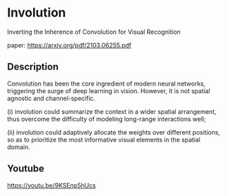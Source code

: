 # Involution
Inverting the Inherence of Convolution for Visual Recognition

paper: https://arxiv.org/pdf/2103.06255.pdf

## Description
Convolution has been the core ingredient of modern neural networks, triggering the surge of deep learning in vision. However, it is not spatial agnostic and channel-specific. 

(i) involution could summarize the context in a wider spatial arrangement, thus overcome the difficulty of modeling long-range interactions well; 

(ii) involution could adaptively allocate the weights over different positions, so as to prioritize the most informative visual elements in the spatial domain.

## Youtube
https://youtu.be/9KSEnp5hUcs
